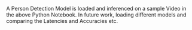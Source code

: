 A Person Detection Model is loaded and inferenced on a sample Video in the above Python Notebook. In future work, loading different models and comparing the Latencies and Accuracies etc.